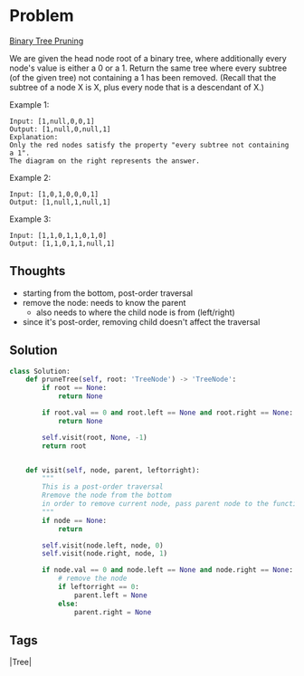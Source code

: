 # Problem

[Binary Tree Pruning](https://leetcode.com/problems/binary-tree-pruning)

We are given the head node root of a binary tree, where additionally every node's value is either a 0 or a 1. Return the same tree where every subtree \(of the given tree\) not containing a 1 has been removed. \(Recall that the subtree of a node X is X, plus every node that is a descendant of X.\)

Example 1:

```text
Input: [1,null,0,0,1]
Output: [1,null,0,null,1]
Explanation: 
Only the red nodes satisfy the property "every subtree not containing a 1".
The diagram on the right represents the answer.
```

Example 2:

```text
Input: [1,0,1,0,0,0,1]
Output: [1,null,1,null,1]
```

Example 3:

```text
Input: [1,1,0,1,1,0,1,0]
Output: [1,1,0,1,1,null,1]
```

## Thoughts

* starting from the bottom, post-order traversal
* remove the node: needs to know the parent 
  * also needs to where the child node is from \(left/right\)
* since it's post-order, removing child doesn't affect the traversal 

## Solution

```python
class Solution:
    def pruneTree(self, root: 'TreeNode') -> 'TreeNode':
        if root == None:
            return None

        if root.val == 0 and root.left == None and root.right == None:
            return None

        self.visit(root, None, -1)
        return root


    def visit(self, node, parent, leftorright):
        """
        This is a post-order traversal
        Rremove the node from the bottom
        in order to remove current node, pass parent node to the function 
        """
        if node == None:
            return

        self.visit(node.left, node, 0)
        self.visit(node.right, node, 1)

        if node.val == 0 and node.left == None and node.right == None:
            # remove the node
            if leftorright == 0:
                parent.left = None
            else:
                parent.right = None
```

## Tags

\|Tree\|

